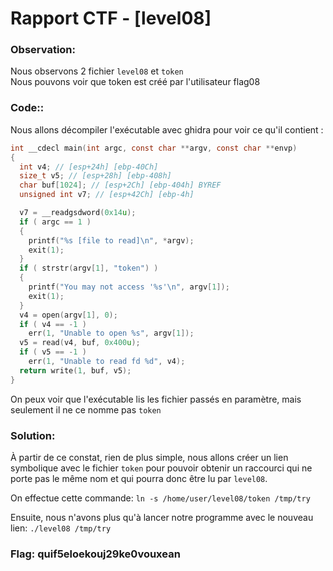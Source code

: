 # Rapport CTF - [level08]

### Observation:
Nous observons 2 fichier `level08` et `token` \
Nous pouvons voir que token est créé par l'utilisateur flag08


### Code::
Nous allons décompiler l'exécutable avec ghidra pour voir ce qu'il contient :
```c
int __cdecl main(int argc, const char **argv, const char **envp)
{
  int v4; // [esp+24h] [ebp-40Ch]
  size_t v5; // [esp+28h] [ebp-408h]
  char buf[1024]; // [esp+2Ch] [ebp-404h] BYREF
  unsigned int v7; // [esp+42Ch] [ebp-4h]

  v7 = __readgsdword(0x14u);
  if ( argc == 1 )
  {
    printf("%s [file to read]\n", *argv);
    exit(1);
  }
  if ( strstr(argv[1], "token") )
  {
    printf("You may not access '%s'\n", argv[1]);
    exit(1);
  }
  v4 = open(argv[1], 0);
  if ( v4 == -1 )
    err(1, "Unable to open %s", argv[1]);
  v5 = read(v4, buf, 0x400u);
  if ( v5 == -1 )
    err(1, "Unable to read fd %d", v4);
  return write(1, buf, v5);
}
```
On peux voir que l'exécutable lis les fichier passés en paramètre, mais seulement il ne ce nomme pas `token`

### Solution:

À partir de ce constat, rien de plus simple, nous allons créer un lien symbolique avec le fichier `token` pour pouvoir obtenir un raccourci qui ne porte pas le même nom et qui pourra donc être lu par `level08`. 

On effectue cette commande: `ln -s /home/user/level08/token /tmp/try`

Ensuite, nous n'avons plus qu'à lancer notre programme avec le nouveau lien: `./level08 /tmp/try`

### Flag: quif5eloekouj29ke0vouxean
